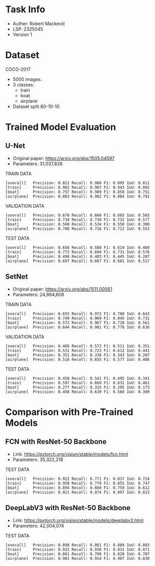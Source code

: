 # Task Info

* Auther: Robert Mackevič
* LSP: 2325045
* Version 1

# Dataset

COCO-2017

* 5000 images.
* 3 classes:
    * train
    * boat
    * airplane
* Dataset split 80-10-10

# Trained Model Evaluation

## U-Net

* Original paper: https://arxiv.org/abs/1505.04597
* Parameters: 31,037,828

TRAIN DATA

```
[overall]   Precision: 0.821 Recall: 0.986 F1: 0.895 IoU: 0.811
[train]     Precision: 0.902 Recall: 0.987 F1: 0.943 IoU: 0.892
[boat]      Precision: 0.757 Recall: 0.989 F1: 0.858 IoU: 0.751
[airplane]  Precision: 0.803 Recall: 0.982 F1: 0.884 IoU: 0.791
```

VALIDATION DATA

```
[overall]   Precision: 0.670 Recall: 0.660 F1: 0.665 IoU: 0.503
[train]     Precision: 0.734 Recall: 0.730 F1: 0.732 IoU: 0.577
[boat]      Precision: 0.568 Recall: 0.534 F1: 0.550 IoU: 0.380
[airplane]  Precision: 0.708 Recall: 0.716 F1: 0.712 IoU: 0.553
```

TEST DATA

```
[overall]   Precision: 0.656 Recall: 0.588 F1: 0.619 IoU: 0.460
[train]     Precision: 0.772 Recall: 0.694 F1: 0.731 IoU: 0.576
[boat]      Precision: 0.498 Recall: 0.403 F1: 0.445 IoU: 0.287
[airplane]  Precision: 0.697 Recall: 0.667 F1: 0.681 IoU: 0.517
```

## SetNet

* Original paper: https://arxiv.org/abs/1511.00561
* Parameters: 24,864,608

TRAIN DATA

```
[overall]   Precision: 0.655 Recall: 0.972 F1: 0.780 IoU: 0.643 
[train]     Precision: 0.749 Recall: 0.969 F1: 0.845 IoU: 0.731 
[boat]      Precision: 0.572 Recall: 0.967 F1: 0.718 IoU: 0.561 
[airplane]  Precision: 0.644 Recall: 0.981 F1: 0.778 IoU: 0.636
```

VALIDATION DATA

```
[overall]   Precision: 0.466 Recall: 0.572 F1: 0.511 IoU: 0.351 
[train]     Precision: 0.531 Recall: 0.723 F1: 0.612 IoU: 0.441 
[boat]      Precision: 0.351 Recall: 0.336 F1: 0.343 IoU: 0.207 
[airplane]  Precision: 0.516 Recall: 0.655 F1: 0.577 IoU: 0.406
```

TEST DATA

```
[overall]   Precision: 0.458 Recall: 0.541 F1: 0.495 IoU: 0.341 
[train]     Precision: 0.597 Recall: 0.669 F1: 0.631 IoU: 0.461 
[boat]      Precision: 0.277 Recall: 0.315 F1: 0.295 IoU: 0.173 
[airplane]  Precision: 0.498 Recall: 0.639 F1: 0.560 IoU: 0.389
```

# Comparison with Pre-Trained Models

## FCN with ResNet-50 Backbone

* Link: https://pytorch.org/vision/stable/models/fcn.html
* Parameters: 35,322,218

TEST DATA

```
[overall]   Precision: 0.922 Recall: 0.771 F1: 0.837 IoU: 0.724
[train]     Precision: 0.950 Recall: 0.778 F1: 0.855 IoU: 0.747
[boat]      Precision: 0.894 Recall: 0.660 F1: 0.759 IoU: 0.612
[airplane]  Precision: 0.921 Recall: 0.874 F1: 0.897 IoU: 0.813
```

## DeepLabV3 with ResNet-50 Backbone

* Link: https://pytorch.org/vision/stable/models/deeplabv3.html
* Parameters: 42,004,074

TEST DATA

```
[overall]   Precision: 0.898 Recall: 0.881 F1: 0.889 IoU: 0.803
[train]     Precision: 0.931 Recall: 0.930 F1: 0.931 IoU: 0.871
[boat]      Precision: 0.861 Recall: 0.798 F1: 0.828 IoU: 0.707
[airplane]  Precision: 0.901 Recall: 0.914 F1: 0.907 IoU: 0.830
```